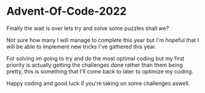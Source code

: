 # Advent-Of-Code-2022

Finally the wait is over lets try and solve some puzzles shall we?

Not sure how many I will manage to complete this year but I'm hopeful that I will be able to implement new tricks I've gathered this year.

For solving im going to try and do the most optimal coding but my first priority is actually getting the challenges done rather than them being pretty, this is something that I'll come back to later to optimize my coding.

Happy coding and good luck if you're taking on some challenges aswell.
